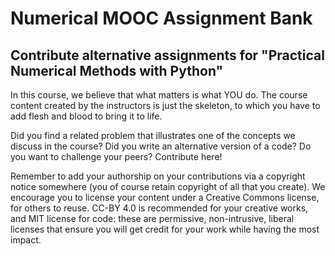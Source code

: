 Numerical MOOC Assignment Bank
===============

## Contribute alternative assignments for "Practical Numerical Methods with Python"

In this course, we believe that what matters is what YOU do. The course content created by the instructors is just the skeleton, to which you have to add flesh and blood to bring it to life.

Did you find a related problem that illustrates one of the concepts we discuss in the course? Did you write an alternative version of a code? Do you want to challenge your peers? Contribute here!

Remember to add your authorship on your contributions via a copyright notice somewhere (you of course retain copyright of all that you create). We encourage you to license your content under a Creative Commons license, for others to reuse. CC-BY 4.0 is recommended for your creative works, and MIT license for code: these are permissive, non-intrusive, liberal licenses that ensure you will get credit for your work while having the most impact.

